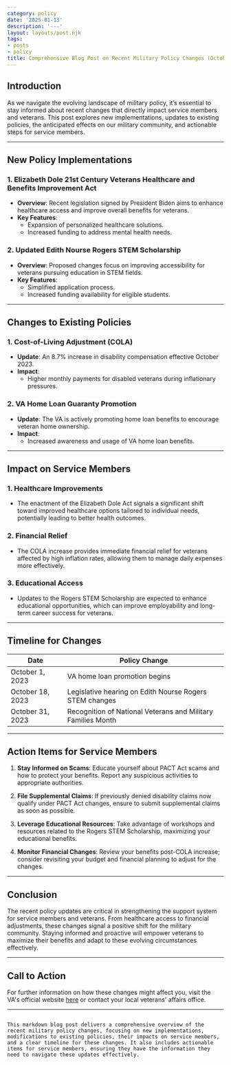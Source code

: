 ```yaml
---
category: policy
date: '2025-01-13'
description: '---'
layout: layouts/post.njk
tags:
- posts
- policy
title: Comprehensive Blog Post on Recent Military Policy Changes (October 2023)
---
```


## Introduction
As we navigate the evolving landscape of military policy, it’s essential to stay informed about recent changes that directly impact service members and veterans. This post explores new implementations, updates to existing policies, the anticipated effects on our military community, and actionable steps for service members.

---

## New Policy Implementations

### 1. **Elizabeth Dole 21st Century Veterans Healthcare and Benefits Improvement Act**
   - **Overview**: Recent legislation signed by President Biden aims to enhance healthcare access and improve overall benefits for veterans.
   - **Key Features**:
     - Expansion of personalized healthcare solutions.
     - Increased funding to address mental health needs.

### 2. **Updated Edith Nourse Rogers STEM Scholarship**
   - **Overview**: Proposed changes focus on improving accessibility for veterans pursuing education in STEM fields.
   - **Key Features**:
     - Simplified application process.
     - Increased funding availability for eligible students.

---

## Changes to Existing Policies

### 1. **Cost-of-Living Adjustment (COLA)**
   - **Update**: An 8.7% increase in disability compensation effective October 2023.
   - **Impact**:
     - Higher monthly payments for disabled veterans during inflationary pressures.

### 2. **VA Home Loan Guaranty Promotion**
   - **Update**: The VA is actively promoting home loan benefits to encourage veteran home ownership.
   - **Impact**:
     - Increased awareness and usage of VA home loan benefits.

---

## Impact on Service Members

### 1. **Healthcare Improvements**
   - The enactment of the Elizabeth Dole Act signals a significant shift toward improved healthcare options tailored to individual needs, potentially leading to better health outcomes.

### 2. **Financial Relief**
   - The COLA increase provides immediate financial relief for veterans affected by high inflation rates, allowing them to manage daily expenses more effectively.

### 3. **Educational Access**
   - Updates to the Rogers STEM Scholarship are expected to enhance educational opportunities, which can improve employability and long-term career success for veterans.

---

## Timeline for Changes

| Date               | Policy Change                                            |
|--------------------|--------------------------------------------------------|
| October 1, 2023    | VA home loan promotion begins                          |
| October 18, 2023   | Legislative hearing on Edith Nourse Rogers STEM changes|
| October 31, 2023   | Recognition of National Veterans and Military Families Month |

---

## Action Items for Service Members

1. **Stay Informed on Scams**: Educate yourself about PACT Act scams and how to protect your benefits. Report any suspicious activities to appropriate authorities.
   
2. **File Supplemental Claims**: If previously denied disability claims now qualify under PACT Act changes, ensure to submit supplemental claims as soon as possible.

3. **Leverage Educational Resources**: Take advantage of workshops and resources related to the Rogers STEM Scholarship, maximizing your educational benefits.

4. **Monitor Financial Changes**: Review your benefits post-COLA increase; consider revisiting your budget and financial planning to adjust for the changes.

---

## Conclusion
The recent policy updates are critical in strengthening the support system for service members and veterans. From healthcare access to financial adjustments, these changes signal a positive shift for the military community. Staying informed and proactive will empower veterans to maximize their benefits and adapt to these evolving circumstances effectively.

---

## Call to Action
For further information on how these changes might affect you, visit the VA's official website [here](https://www.va.gov) or contact your local veterans' affairs office.

--- 
```

This markdown blog post delivers a comprehensive overview of the recent military policy changes, focusing on new implementations, modifications to existing policies, their impacts on service members, and a clear timeline for these changes. It also includes actionable items for service members, ensuring they have the information they need to navigate these updates effectively.